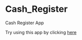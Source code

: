# Cash_Register
Cash Register App

Try using this app by clicking <a target="_blank" href="https://deven-cash-register.netlify.app/">here</a>
